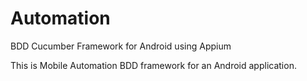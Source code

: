 # Automation
BDD Cucumber Framework for Android using Appium


This is Mobile Automation BDD framework for an Android application.
